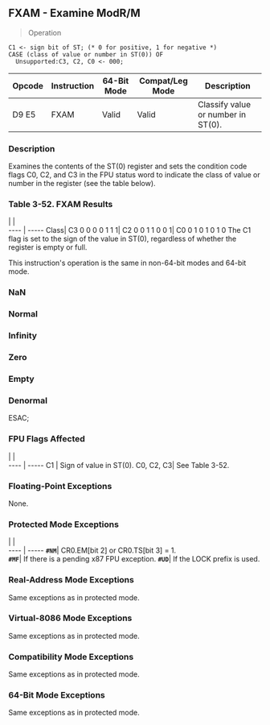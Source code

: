 ## FXAM - Examine ModR/M

> Operation

``` slim
C1 <- sign bit of ST; (* 0 for positive, 1 for negative *)
CASE (class of value or number in ST(0)) OF
  Unsupported:C3, C2, C0 <- 000;
```

 Opcode| Instruction| 64-Bit Mode| Compat/Leg Mode| Description                       
 ---  | --- | --- | --- | ---
 D9 E5 | FXAM       | Valid      | Valid          | Classify value or number in ST(0).

### Description
Examines the contents of the ST(0) register and sets the condition code flags
C0, C2, and C3 in the FPU status word to indicate the class of value or number
in the register (see the table below).


### Table 3-52. FXAM Results
   | |  
---- | -----
 Class| C3 0 0 0 0 1 1 1| C2 0 0 1 1 0 0 1| C0 0 1 0 1 0 1 0
The C1 flag is set to the sign of the value in ST(0), regardless of whether
the register is empty or full.

This instruction's operation is the same in non-64-bit modes and 64-bit mode.



###   NaN
###   Normal
###   Infinity
###   Zero
###   Empty
###   Denormal
ESAC;

### FPU Flags Affected
   | |  
---- | -----
 C1        | Sign of value in ST(0).
 C0, C2, C3| See Table 3-52.        

### Floating-Point Exceptions
None.


### Protected Mode Exceptions
   | |  
---- | -----
 **``#NM``**| CR0.EM[bit 2] or CR0.TS[bit 3] = 1.     
 **``#MF``**| If there is a pending x87 FPU exception.
 **``#UD``**| If the LOCK prefix is used.             

### Real-Address Mode Exceptions
Same exceptions as in protected mode.


### Virtual-8086 Mode Exceptions
Same exceptions as in protected mode.


### Compatibility Mode Exceptions
Same exceptions as in protected mode.


### 64-Bit Mode Exceptions
Same exceptions as in protected mode.
